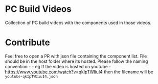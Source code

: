# PC Build Videos

Collection of PC build videos with the components used in those videos.

# Contribute

Feel free to open a PR with json file containing the component list.
File should be in the host folder where its hosted.
Please follow the naming convention - <service-name>-<video-id>
eg 
If the video is hosted on youtube - https://www.youtube.com/watch?v=qkIpTWIiuI4
then the filename will be `youtube-qkIpTWIiuI4.json`
